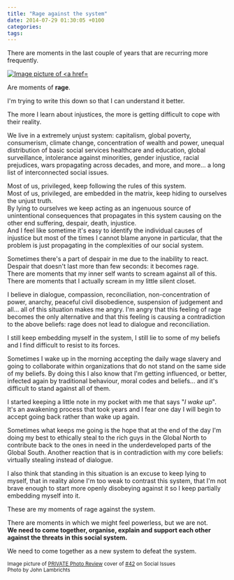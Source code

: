 ```yaml
---
title: "Rage against the system"
date: 2014-07-29 01:30:05 +0100
categories:
tags:
---
```


There are moments in the last couple of years that are recurring more frequently.

[![Image picture of <a href=](https://farm3.staticflickr.com/2922/14579020668_e6c9dc236e_m_d.jpg) ](http://www.privatephotoreview.com/2008/09/42-social-issues/)

Are moments of **rage**.

I'm trying to write this down so that I can understand it better.

The more I learn about injustices, the more is getting difficult to cope with their reality.
<!--more-->

We live in a extremely unjust system: capitalism, global poverty, consumerism, climate change, concentration of wealth and power, unequal distribution of basic social services healthcare and education, global surveillance, intolerance against minorities, gender injustice, racial prejudices, wars propagating across decades, and more, and more... a long list of interconnected social issues.

Most of us, privileged, keep following the rules of this system.  
 Most of us, privileged, are embedded in the matrix, keep hiding to ourselves the unjust truth.  
 By lying to ourselves we keep acting as an ingenuous source of unintentional consequences that propagates in this system causing on the other end suffering, despair, death, injustice.  
 And I feel like sometime it's easy to identify the individual causes of injustice but most of the times I cannot blame anyone in particular, that the problem is just propagating in the complexities of our social system.

 Sometimes there's a part of despair in me due to the inability to react. Despair that doesn't last more than few seconds: it becomes rage.   
 There are moments that my inner self wants to scream against all of this. There are moments that I actually scream in my little silent closet.

 I believe in dialogue, compassion, reconciliation, non-concentration of power, anarchy, peaceful civil disobedience, suspension of judgement and all... all of this situation makes me angry. I'm angry that this feeling of rage becomes the only alternative and that this feeling is causing a contradiction to the above beliefs: rage does not lead to dialogue and reconciliation.

 I still keep embedding myself in the system, I still lie to some of my beliefs and I find difficult to resist to its forces.

 Sometimes I wake up in the morning accepting the daily wage slavery and going to collaborate within organizations that do not stand on the same side of my beliefs. By doing this I also know that I'm getting influenced, or better, infected again by traditional behaviour, moral codes and beliefs... and it's difficult to stand against all of them.

 I started keeping a little note in my pocket with me that says "_I wake up_".  
 It's an awakening process that took years and I fear one day I will begin to accept going back rather than wake up again.

 Sometimes what keeps me going is the hope that at the end of the day I'm doing my best to ethically steal to the rich guys in the Global North to contribute back to the ones in need in the underdeveloped parts of the Global South. Another reaction that is in contradiction with my core beliefs: virtually stealing instead of dialogue.

 I also think that standing in this situation is an excuse to keep lying to myself, that in reality alone I'm too weak to contrast this system, that I'm not brave enough to start more openly disobeying against it so I keep partially embedding myself into it.

 These are my moments of rage against the system.

 There are moments in which we might feel powerless, but we are not.  
 **We need to come together, organise, explain and support each other against the threats in this social system.**

 We need to come together as a new system to defeat the system.

 <small>Image picture of <a href="http://www.privatephotoreview.com">PRIVATE Photo Review</a> cover of <a href="http://www.privatephotoreview.com/2008/09/42-social-issues/">#42</a> on Social Issues<br> Photo by John Lambrichts</small>
